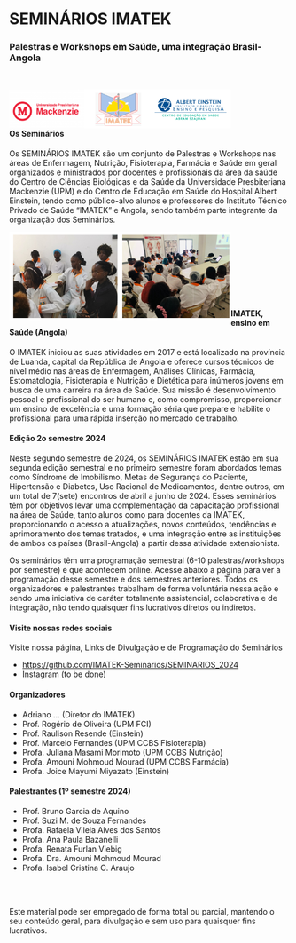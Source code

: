 # SEMINÁRIOS IMATEK
### Palestras e Workshops em Saúde, uma integração Brasil-Angola

<br>

<a href="url"><img src="https://github.com/IMATEK-Seminarios/SEMINARIOS_2024/blob/main/images/logo_seminario.png?raw=true" align="left" width="400" ></a>

<br>
<br>
<br>

#### Os Seminários

Os SEMINÁRIOS IMATEK são um conjunto de Palestras e Workshops nas áreas de Enfermagem, Nutrição, Fisioterapia, Farmácia e Saúde em geral organizados e ministrados por docentes e profissionais da área da saúde do Centro de Ciências Biológicas e da Saúde da Universidade Presbiteriana Mackenzie (UPM) e do Centro de Educação em Saúde do Hospital Albert Einstein, tendo como público-alvo alunos e professores do Instituto Técnico Privado de Saúde “IMATEK” e Angola, sendo também parte integrante da organização dos Seminários.

<a href="url"><img src="https://github.com/IMATEK-Seminarios/SEMINARIOS_2024/blob/main/images/logo_seminario_foto.png?raw=true" align="left" width="400" ></a>

<br>
<br>
<br>
<br>
<br>
<br>
<br>

#### IMATEK, ensino em Saúde (Angola)

O IMATEK iniciou as suas atividades em 2017 e está localizado na província de Luanda, capital da República de Angola e oferece cursos técnicos de nível médio nas áreas de Enfermagem, Análises Clínicas, Farmácia, Estomatologia, Fisioterapia e Nutrição e Dietética para inúmeros jovens em busca de uma carreira na área de Saúde. Sua missão é desenvolvimento pessoal e profissional do ser humano e, como compromisso, proporcionar um ensino de excelência e uma formação séria que prepare e habilite o profissional para uma rápida inserção no mercado de trabalho.

####  Edição 2o semestre 2024

Neste segundo semestre de 2024, os SEMINÁRIOS IMATEK estão em sua segunda edição semestral e no primeiro semestre foram abordados temas como Síndrome de Imobilismo, Metas de Segurança do Paciente, Hipertensão e Diabetes, Uso Racional de Medicamentos, dentre outros, em um total de 7(sete) encontros de abril a junho de 2024. Esses seminários têm por objetivos levar uma complementação da capacitação profissional na área de Saúde, tanto alunos como para docentes da IMATEK, proporcionando o acesso a atualizações, novos conteúdos, tendências e aprimoramento dos temas tratados, e uma integração entre as instituições de ambos os países (Brasil-Angola) a partir dessa atividade extensionista. 

Os seminários têm uma programação semestral (6-10 palestras/workshops por semestre) e que acontecem online. Acesse abaixo a página para ver a programação desse semestre e dos semestres anteriores. Todos os organizadores e palestrantes trabalham de forma voluntária nessa ação e sendo uma iniciativa de caráter totalmente assistencial, colaborativa e de integração, não tendo quaisquer fins lucrativos diretos ou indiretos.

#### Visite nossas redes sociais

Visite nossa página, Links de Divulgação e de Programação do Seminários 
* https://github.com/IMATEK-Seminarios/SEMINARIOS_2024
* Instagram (to be done) 

#### Organizadores

- Adriano ... (Diretor do IMATEK)
- Prof. Rogério de Oliveira (UPM FCI)
- Prof. Raulison Resende (Einstein)
- Prof. Marcelo Fernandes (UPM CCBS Fisioterapia)
- Profa. Juliana Masami Morimoto (UPM CCBS Nutrição)
- Profa. Amouni Mohmoud Mourad (UPM CCBS Farmácia)
- Profa. Joice Mayumi Miyazato (Einstein)

#### Palestrantes (1º semestre 2024)

- Prof. Bruno Garcia de Aquino
- Prof. Suzi M. de Souza Fernandes
- Profa. Rafaela Vilela Alves dos Santos
- Profa. Ana Paula Bazanelli
- Profa. Renata Furlan Viebig
- Profa. Dra. Amouni Mohmoud Mourad
- Profa. Isabel Cristina C. Araujo

<br>
<br>

Este material pode ser empregado de forma total ou parcial, mantendo o seu conteúdo geral, para divulgação e sem uso para quaisquer fins lucrativos.  

